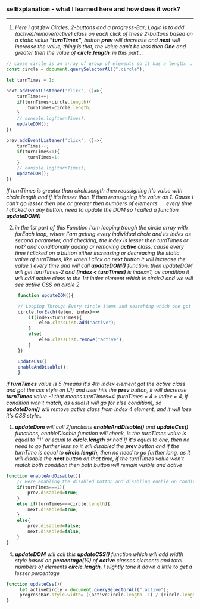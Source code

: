 ### selExplanation - what I learned here and how does it work?
***

1. _Here i got few Circles, 2-buttons and a progress-Bar; Logic is to add (active)/remove(active) class on each click of these 2-buttons based on a static value ***"turnTimes"***, button ***prev*** will decrease and ***next*** will increase the value, thing is that, the value can't be less then ***One*** and greater then the value of ***circle.length***. in this part..._
```javascript
// cause circle is an array of group of elements so it has a length. . .
const circle = document.querySelectorAll(".circle");

let turnTimes = 1;

next.addEventListener('click', ()=>{
    turnTimes++;
    if(turnTimes>circle.length){
        turnTimes=circle.length;
    }
    // console.log(turnTimes);
    updateDOM();
})

prev.addEventListener('click', ()=>{
    turnTimes--;
    if(turnTimes<1){
        turnTimes=1;
    }
    // console.log(turnTimes);
    updateDOM();
})
```
_If turnTimes is greater than circle.length then reassigning it's value with circle.length_
_and if it's lesser than 1! then reassigning it's  value as ***1***. Cause i can't go lesser then one or greater then numbers of elements. . ._
_every time I clicked on any button, need to update the DOM so I called a function ***updateDOM()***_



2. _in the 1st part of this Function I'am looping trough the circle array with forEach loop, where I'am getting every individual circle and its Index as second parameter, and checking, the index is lesser then turnTimes or not? and conditionally adding or removing ***active*** class,_
   _cause every time i clicked on a button either increasing or decreasing the static value of turnTimes, like when I click on next button it will increase the value 1 every time and will call ***updateDOM()*** function, then updateDOM will get turnTimes-2 and ***(index < turnTimes)*** is index=1, as condition it will add active class to the 1st index element which is circle2 and we will see active CSS on circle 2_
   ```javascript
    function updateDOM(){

    // Looping Through Every circle items and searching which one got the less index value compare with state value? and Update the DOM...
    circle.forEach((elem, index)=>{
        if(index<turnTimes){
            elem.classList.add("active");
        }
        else{
            elem.classList.remove("active");
        }
    })

    updateCss()
    enableAndDisable();
    }
    ```
_if **turnTimes** value is 5 (means it's 4th index element got the active class and got the css style on UI) and user hits the **prev** button, it will decrease **turnTimes** value -1 that means turnTimes=4 (turnTimes = 4 > index = 4, if condition won't match, as usual it will go for else condition), so **updateDom()** will remove active class from index 4 element, and it will lose it's CSS style.._



 1. _***updateDom*** will call 2functions ***enableAndDisable()*** and ***updateCss()*** functions, enableDisable function will check, is the turnTimes value is equal to "1" or equal to ***circle.length*** or not! If it's equal to one, then no need to go further less so it will disabled the ***prev*** button and if the turnTime is equal to ***circle.length***, then no need to go further long, as it will disable the ***next*** button on that time, if the turnTimes value won't match both condition then both button will remain visible and active_

```javascript
function enableAndDisable(){
    // Here enabling the disabled button and disabling enable on conditions. . . 
    if(turnTimes===1){
        prev.disabled=true;
    }
    else if(turnTimes===circle.length){
        next.disabled=true;    
    }
    else{
        prev.disabled=false;
        next.disabled=false;
    }
}
```






4. _**updateDOM** will call this **updateCSS()** function which will add width style based on **percentage(%)** of ***active*** classes elements and total numbers of elements ***circle.length***, I slightly tone it down a little to get a lesser percentage_

```javascript
function updateCss(){
     let activeCircle = document.querySelectorAll(".active");
     progressBar.style.width= ((activeCircle.length -1) / (circle.length -1))*100+"%" ;
}
```

